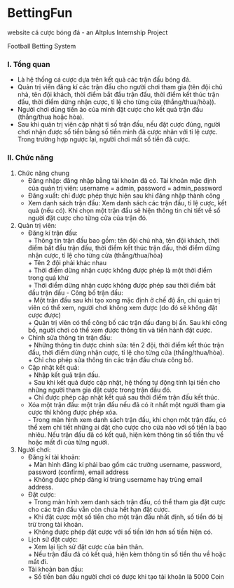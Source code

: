 # BettingFun
website cá cược bóng đá - an Altplus Internship Project

Football Betting System																					
																							
### I. Tổng quan																							
  - Là hệ thống cá cược dựa trên kết quả các trận đấu bóng đá.																							
  - Quản trị viên đăng kí các trận đấu cho người chơi tham gia (tên đội chủ nhà, tên đội khách, thời điểm bắt đầu trận đấu, thời điểm kết thúc trận đấu, thời điểm dừng nhận cược, tỉ lệ cho từng cửa (thắng/thua/hòa)).																							
  - Người chơi dùng tiền ảo của mình đặt cược cho kết quả trận đấu (thắng/thua hoặc hòa).																							
  - Sau khi quản trị viên cập nhật tỉ số trận đấu, nếu đặt cược đúng, người chơi nhận được số tiền bằng số tiền mình đã cược nhân với tỉ lệ cược. Trong trường hợp ngược lại, người chơi mất số tiền đã cược.																							
																							
### II. Chức năng																							
1. Chức năng chung																						
	- Đăng nhập: đăng nhập bằng tài khoản đã có. Tài khoản mặc định của quản trị viên: username = admin, password = admin_password																		
	- Đăng xuất: chỉ được phép thực hiện sau khi đăng nhập thành công																					
	- Xem danh sách trận đấu: Xem danh sách các trận đấu, tỉ lệ cược, kết quả (nếu có). Khi chọn một trận đấu sẽ hiện thông tin chi tiết về số người đặt cược cho từng cửa của trận đó.																					
2. Quản trị viên:																						
	- Đăng kí trận đấu: 																					
	        + Thông tin trận đấu bao gồm: tên đội chủ nhà, tên đội khách, thời điểm bắt đầu trận đấu, thời điểm kết thúc trận đấu, thời điểm dừng nhận cược, tỉ lệ cho từng cửa (thắng/thua/hòa)																				
		    + Tên 2 đội phải khác nhau																				
		    + Thời điểm dừng nhận cược không được phép là một thời điểm trong quá khứ										
		    + Thời điểm dừng nhận cược không được phép sau thời điểm bắt đầu trận đấu							 							- Công bố trận đấu: 																					
		    + Một trận đấu sau khi tạo xong mặc định ở chế độ ẩn, chỉ quản trị viên có thể xem, người chơi không xem được (do đó sẽ không đặt cược được)																				
		    + Quản trị viên có thể công bố các trận đấu đang bị ẩn. Sau khi công bố, người chơi có thể xem được thông tin và tiến hành đặt cược.																				
	- Chỉnh sửa thông tin trận đấu:																					
		    + Những thông tin được chỉnh sửa: tên 2 đội, thời điểm kết thúc trận đấu, thời điểm dừng nhận cược, tỉ lệ cho từng cửa (thắng/thua/hòa).																				
		    + Chỉ cho phép sửa thông tin các trận đấu chưa công bố.																				
	- Cập nhật kết quả:   																					
			+ Nhập kết quả trận đấu.																				
			+ Sau khi kết quả được cập nhật, hệ thống tự động tính lại tiền cho những người tham gia đặt cược trong trận đấu đó.																				
			+ Chỉ được phép cập nhật kết quả sau thời điểm trận đấu kết thúc.					 															
	- Xóa một trận đấu: một trận đấu nếu đã có ít nhất một người tham gia cược thì không được phép xóa.																					
		    - Trong màn hình xem danh sách trận đấu, khi chọn một trận đấu, có thể xem chi tiết những ai đặt cho cược cho cửa nào với số tiền là bao nhiêu. Nếu trận đấu đã có kết quả, hiện kèm thông tin số tiền thu về hoặc mất đi của từng người.																					
3. Người chơi:																						 
	- Đăng kí tài khoản: 																					
			+ Màn hình đăng kí phải bao gồm các trường username, password, password (confirm), email address																				
			+ Không được phép đăng kí trùng username hay trùng email address.																				
	- Đặt cược:  																					
			+ Trong màn hình xem danh sách trận đấu, có thể tham gia đặt cược cho các trận đấu vẫn còn chưa hết hạn đặt cược.																				
			+ Khi đặt cược một số tiền cho một trận đấu nhất định, số tiền đó bị trừ trong tài khoản.																				
			+ Không được phép đặt cược với số tiền lớn hơn số tiền hiện có.																				
	- Lịch sử đặt cược:																					
			+ Xem lại lịch sử đặt cược của bản thân.																				
			+ Nếu trận đấu đã có kết quả, hiện kèm thông tin số tiền thu về hoặc mất đi.																				
	- Tài khoản ban đầu: 																					
			+ Số tiền ban đầu người chơi có được khi tạo tài khoản là 5000 Coin																				
